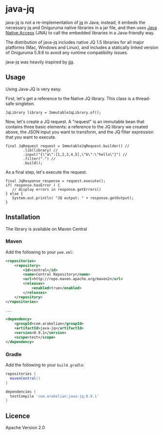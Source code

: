 # java-jq

java-jq is not a re-implementation of [jq](http://stedolan.github.io/jq/) in Java; instead, it embeds 
the necessary jq and Oniguruma native libraries in a jar file, and then uses 
[Java Native Access](https://github.com/java-native-access/jna) (JNA) to call the 
embedded libraries in a Java-friendly way.

The distribution of java-jq includes native JQ 1.5 libraries for all major platforms (Mac, Windows and Linux), and includes a statically linked version of Oniguruma 5.9.6 to avoid any runtime compatibility issues.

java-jq was heavily inspired by [jjq](https://github.com/bskaggs/jjq).


## Usage

Using Java-JQ is very easy.


First, let's get a reference to the Native JQ library. This class is a thread-safe singleton.

```
JqLibrary library = ImmutableJqLibrary.of();
```

Now, let's create a JQ request. A "request" is an immutable bean that contains three basic elements: a reference
to the JQ library we created above, the JSON input you want to transform, and the JQ filter expression that you
want to execute.

```
final JqRequest request = ImmutableJqRequest.builder() //
        .lib(library) //
        .input("{\"a\":[1,2,3,4,5],\"b\":\"hello\"}") //
        .filter(".") //
        .build();
```

As a final step, let's execute the request.

```
final JqResponse response = request.execute();
if( response.hasError ) {
   // display errors in response.getErrors()
} else {
   System.out.println( "JQ output: " + response.getOutput);
}
```

## Installation

The library is available on Maven Central

### Maven

Add the following to your `pom.xml`:

```xml
<repositories>
    <repository>
        <id>central</id>
        <name>Central Repository</name>
        <url>http://repo.maven.apache.org/maven2</url>
        <releases>
            <enabled>true</enabled>
        </releases>
    </repository>
</repositories>

...

<dependency>
    <groupId>com.arakelian</groupId>
    <artifactId>java-jq</artifactId>
    <version>0.9.1</version>
    <scope>test</scope>
</dependency>
```

### Gradle

Add the following to your `build.gradle`:

```groovy
repositories {
  mavenCentral()
}

dependencies {
  testCompile 'com.arakelian:java-jq:0.9.1'
}
```

## Licence

Apache Version 2.0
